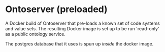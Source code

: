# Ontoserver (preloaded)

A Docker build of Ontoserver that pre-loads a known set
of code systems and value sets. The resulting Docker image is
set up to be run 'read-only' as a public ontology service.

The postgres database that it uses is spun up _inside_ the docker
image.
